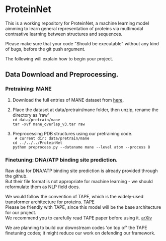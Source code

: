 # ProteinNet

This is a working repository for ProteinNet, a machine learning model aimming to learn general representation of proteins via multimodal contrastive learning between structures and sequences.

Please make sure that your code "Should be executable" without any kind of bugs, before the git push argument.

The following will explain how to begin your project.


## Data Download and Preprocessing.
### Pretraining: MANE
1. Download the full entries of MANE dataset from [here](https://alphafold.ebi.ac.uk/download#mane-section). <br>

2. Place the dataset at data/pretrain/mane folder, then unzip, rename the directory as 'raw' <br>
    `cd data/pretrain/mane` <br>
    `tar -xvf mane_overlap_v3.tar raw`

3. Preprocessing PDB structures using our pretraining code. <br>
    ` # current dir: data/pretrain/mane`<br>
    `cd ../../../ProteinNet`<br>
    `python preprocess.py --dataname mane --level atom --process 8`

### Finetuning: DNA/ATP binding site prediction.
Raw data for DNA/ATP binding site prediction is already provided through the github.<br>
But their file format is not appropriate for machine learning - we should reformulate them as NLP field does.

We would follow the convention of TAPE, which is the widely-used transformer architecture for proteins. [TAPE](https://github.com/songlab-cal/tape) <br>
Please be friendly with TAPE, since this model will be the base architecture for our project. <br>
We recommend you to carefully read TAPE paper before using it. [arXiv](https://arxiv.org/pdf/1906.08230.pdf)




We are planning to build our downstream codes 'on top of' the TAPE finetuning codes; it might reduce our work on defending our framework.



